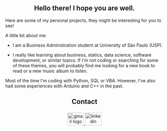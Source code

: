 <h2 align="center">Hello there! I hope you are well.</h2>
Here are some of my personal projects, they might be interesting for you to see!

A little bit about me:

- I am a Business Administration student at University of São Paulo (USP).

- I really like learning about business, statics, data science, software development, or similar topics. If I'm  not coding or searching for some of these themes, you will probably find me looking for a new book to read or a new music album to listen.

Most of the time I'm coding with Python, SQL or VBA. However, I've also had some experiences with Arduino and C++ in the past.

###

<h2 align="center">Contact</h2>

###

<div align="center">
  <a href="mailto:ygormiguel.reis@gmail.com">
    <img src="https://raw.githubusercontent.com/maurodesouza/profile-readme-generator/master/src/assets/icons/social/gmail/default.svg" width="52" height="40" alt="gmail logo"  />
  </a>
  <a href="https://www.linkedin.com/in/ygorronnan/">
    <img src="https://raw.githubusercontent.com/maurodesouza/profile-readme-generator/master/src/assets/icons/social/linkedin/default.svg" width="52" height="40" alt="linkedin logo"  />
  </a>
</div>

###
